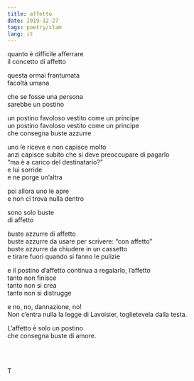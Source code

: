 ```yaml
---
title: affetto
date: 2019-12-27
tags: poetry/slam
lang: it
---
```

quanto è difficile afferrare  
il concetto di affetto

questa ormai frantumata  
facoltà umana

che se fosse una persona  
sarebbe un postino

un postino favoloso vestito come un principe  
un postino favoloso vestito come un principe  
che consegna buste azzurre

uno le riceve e non capisce molto  
anzi capisce subito che si deve preoccupare di pagarlo  
“ma è a carico del destinatario?”  
e lui sorride  
e ne porge un’altra

poi allora uno le apre  
e non ci trova nulla dentro

sono solo buste  
di affetto

buste azzurre di affetto  
buste azzurre da usare per scrivere: “con affetto”  
buste azzurre da chiudere in un cassetto  
e tirare fuori quando si fanno le pulizie

e il postino d’affetto continua a regalarlo, l’affetto  
tanto non finisce  
tanto non si crea  
tanto non si distrugge

e no, no, dannazione, no!  
Non c’entra nulla la legge di Lavoisier, toglietevela dalla testa.

L’affetto è solo un postino  
che consegna buste di amore.

<br>
<br>

T
